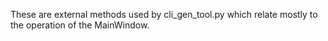 <!-- markdownlint-disable MD041 -->

These are external methods used by cli_gen_tool.py which relate mostly to the operation of the MainWindow.